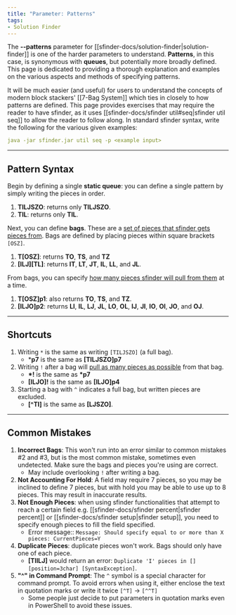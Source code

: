 ```yaml
---
title: "Parameter: Patterns"
tags:
- Solution Finder
---
```

The **--patterns** parameter for [[sfinder-docs/solution-finder|solution-finder]] is one of the harder parameters to understand. 
**Patterns**, in this case, is synonymous with **queues**, but potentially more broadly defined. This page is dedicated to providing a thorough explanation and examples on the various aspects and methods of specifying patterns.

It will be much easier (and useful) for users to understand the concepts of modern block stackers' [[7-Bag System]] which ties in closely to how patterns are defined. This page provides exercises that may require the reader to have sfinder, as it uses [[sfinder-docs/sfinder util#seq|sfinder util seq]] to allow the reader to follow along. In standard sfinder syntax, write the following for the various given examples:
```YAML {title="Example Util Seq Command"}
java -jar sfinder.jar util seq -p <example input>
```
___
## Pattern Syntax
Begin by defining a single **static queue**: you can define a single pattern by simply writing the pieces in order.
1. **TILJSZO**: returns only **TILJSZO**.
2. **TIL**: returns only **TIL**.

Next, you can define **bags**. These are a <u>set of pieces that sfinder gets pieces from</u>. Bags are defined by placing pieces within square brackets ``[OSZ]``.
1. **T\[OSZ]**: returns **TO**, **TS**, and **TZ**
2. **\[ILJ]\[TL]**: returns **IT**, **LT**, **JT**, **IL**, **LL**, and **JL**.

From bags, you can specify <u>how many pieces sfinder will pull from them</u> at a time.
1. **T\[OSZ]p1**: also returns **TO**, **TS**, and **TZ**.
2. **\[ILJO]p2**: returns **LI**, **IL**, **LJ**, **JL**, **LO**, **OL**, **IJ**, **JI**, **IO**, **OI**, **JO**, and **OJ**.
___
## Shortcuts
1. Writing ``*`` is the same as writing ``[TILJSZO]`` (a full bag).
	- \***p7** is the same as **\[TILJSZO]p7**
2. Writing `!` after a bag will <u>pull as many pieces as possible</u> from that bag.
	- **\*!** is the same as **\*p7**
	- **\[ILJO]!** is the same as **\[ILJO]p4**
3. Starting a bag with `^` indicates a full bag, but written pieces are excluded.
	- **\[^TI]** is the same as **\[LJSZO]**.
___
## Common Mistakes
1. **Incorrect Bags**: This won't run into an error similar to common mistakes #2 and #3, but is the most common mistake, sometimes even undetected. Make sure the bags and pieces you're using are correct.
	- May include overlooking `!` after writing a bag.
2. **Not Accounting For Hold**: A field may require 7 pieces, so you may be inclined to define 7 pieces, but with hold you may be able to use up to 8 pieces. This may result in inaccurate results.
3. **Not Enough Pieces**: when using sfinder functionalities that attempt to reach a certain field e.g. [[sfinder-docs/sfinder percent|sfinder percent]] or [[sfinder-docs/sfinder setup|sfinder setup]], you need to specify enough pieces to fill the field specified.
	- Error message:: ``Message: Should specify equal to or more than X pieces: CurrentPieces=Y``
4. **Duplicate Pieces**: duplicate pieces won't work. Bags should only have one of each piece.
	- **\[TIILJ]** would return an error: ``Duplicate 'I' pieces in [] [position=3char] [SyntaxException]``.
5. **"^" in Command Prompt**: The `^` symbol is a special character for command prompt. To avoid errors when using it, either enclose the text in quotation marks or write it twice `[^T]` → `[^^T]`
	- Some people just decide to put parameters in quotation marks even in PowerShell to avoid these issues.